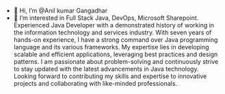 - 👋 Hi, I’m @Anil kumar Gangadhar
- 👀 I’m interested in Full Stack Java, DevOps, Microsoft Sharepoint.
Experienced Java Developer with a demonstrated history of working in the information technology and services industry. With seven years of hands-on experience, I have a strong command over Java programming language and its various frameworks. My expertise lies in developing scalable and efficient applications, leveraging best practices and design patterns. I am passionate about problem-solving and continuously strive to stay updated with the latest advancements in Java technology. Looking forward to contributing my skills and expertise to innovative projects and collaborating with like-minded professionals.

